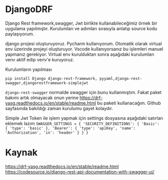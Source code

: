 # DjangoDRF
Django Rest framework,swagger, Jwt birlikte kullanabileceğimiz örnek bir uygulama yapılmıştır.
Kurulumları ve adımları sırasıyla anlatıp source kodu paylaşıyorum.

django projesi oluşturuyoruz. Pycharm kullanıyorum. Otomatik olarak 
virtual env üzerinde projeyi oluşturuyor. Vscode kullanıyorsanız bu işlemleri 
manuel yapmanız gerekiyor. Virtual env kurulduktan sonra aşağıdaki kurulumları venv
aktif edip venv'e kuruyoruz.


Kurulumların yapılması

`pip install Django django-rest-framework, pyyaml,django-rest-swagger,djangorestframework-simplejwt`

`django-rest-swagger` normalde  swagger için bunu kullanmıştım. Fakat paket bakımı artık olmayacak onun yerine 
https://drf-yasg.readthedocs.io/en/stable/readme.html bu paketi kullanacağım. Github sayfasında bakıldığı zaman
kurulumu gayet kolaydır.


Simple Jwt Token ile işlem yapmak için settings dosyasına aşağıdaki satırları eklemek lazım
`SWAGGER_SETTINGS = {
   'SECURITY_DEFINITIONS': {
      'Basic': {
            'type': 'basic'
      },
      'Bearer': {
            'type': 'apiKey',
            'name': 'Authorization',
            'in': 'header'
      }
   }
}`



# Kaynak 
https://drf-yasg.readthedocs.io/en/stable/readme.html
https://codesource.io/django-rest-api-documentation-with-swagger-ui/

